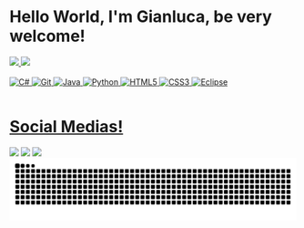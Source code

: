 # Hello World, I'm Gianluca, be very welcome!

<table>
  <a href="https://github.com/giaanlucs">
  <img height="160em" src="https://github-readme-stats.vercel.app/api?username=giaanlucs&show_icons=true&theme=tokyonight&include_all_commits=true&count_private=true"/> 
  <img height="160em" src="https://github-readme-stats.vercel.app/api/top-langs/?username=giaanlucs&layout=compact&langs_count=6&theme=tokyonight"/></br></br>
  <img src="https://cdn.jsdelivr.net/gh/devicons/devicon@latest/icons/csharp/csharp-original.svg" width="100" alt="C#">
  <img src="https://cdn.jsdelivr.net/gh/devicons/devicon@latest/icons/git/git-original.svg" width="100" alt="Git">
  <img src="https://cdn.jsdelivr.net/gh/devicons/devicon@latest/icons/java/java-original-wordmark.svg" width="100" alt="Java">
  <img src="https://cdn.jsdelivr.net/gh/devicons/devicon@latest/icons/python/python-original.svg" width="100" alt="Python">
  <img src="https://cdn.jsdelivr.net/gh/devicons/devicon@latest/icons/html5/html5-original.svg" width="90" alt="HTML5">
  <img src="https://cdn.jsdelivr.net/gh/devicons/devicon@latest/icons/css3/css3-original.svg" width="90" alt="CSS3">
  <img src="https://cdn.jsdelivr.net/gh/devicons/devicon@latest/icons/eclipse/eclipse-original.svg" width="100" alt="Eclipse">
</table>
    
# Social Medias!
<div> 
  <a href="https://www.instagram.com/giaanlucs/" target="_blank"><img src="https://img.shields.io/badge/-Instagram-%23E4405F?style=for-the-badge&logo=instagram&logoColor=white" target="_blank"></a>
  <a href = "mailto: gianlucs12@outlook.com"><img src="https://img.shields.io/badge/-Gmail-%23333?style=for-the-badge&logo=gmail&logoColor=white" target="_blank"></a>
  <a href="https://www.linkedin.com/in/gianlucacorrea/" target="_blank"><img src="https://img.shields.io/badge/-LinkedIn-%230077B5?style=for-the-badge&logo=linkedin&logoColor=white" target="_blank"></a> 
</div>

<picture align="center">
  <source media="(prefers-color-scheme: dark)" srcset="https://raw.githubusercontent.com/giaanlucs/giaanlucs/output/github-contribution-grid-snake-dark.svg">
  <source media="(prefers-color-scheme: light)" srcset="https://raw.githubusercontent.com/giaanlucs/giaanlucs/output/github-contribution-grid-snake-dark.svg">
  <img align="center" alt="github contribution grid snake animation" src="https://raw.githubusercontent.com/giaanlucs/giaanlucs/output/github-contribution-grid-snake.svg">
</picture>
